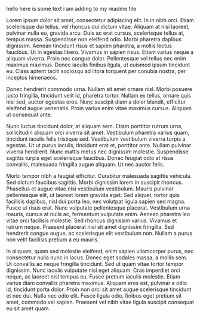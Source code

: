 hello
here is some text
i am adding
to my readme file


Lorem ipsum dolor sit amet, consectetur adipiscing elit. In in nibh orci. Etiam scelerisque dui tellus, vel rhoncus dui dictum vitae. Aliquam at nisi laoreet, pulvinar nulla eu, gravida arcu. Duis ac erat cursus, scelerisque tellus at, tempus massa. Suspendisse non eleifend odio. Morbi pharetra dapibus dignissim. Aenean tincidunt risus et sapien pharetra, a mollis lectus faucibus. Ut in egestas libero. Vivamus in sapien risus. Etiam varius neque a aliquam viverra. Proin nec congue dolor. Pellentesque vel tellus nec enim maximus maximus. Donec iaculis finibus ligula, ut euismod ipsum tincidunt eu. Class aptent taciti sociosqu ad litora torquent per conubia nostra, per inceptos himenaeos.

Donec hendrerit commodo urna. Nullam sit amet ornare nisl. Morbi posuere justo fringilla, tincidunt velit id, pharetra tortor. Nullam ex tellus, ornare quis nisi sed, auctor egestas eros. Nunc suscipit diam a dolor blandit, efficitur eleifend augue venenatis. Proin varius enim vitae maximus cursus. Aliquam ut consequat ante.

Nunc luctus tincidunt dolor, at aliquam sem. Etiam porttitor rutrum urna, sollicitudin aliquam orci viverra sit amet. Vestibulum pharetra varius quam, tincidunt iaculis felis tristique sed. Vestibulum vestibulum viverra turpis a egestas. Ut ut purus iaculis, tincidunt erat et, porttitor ante. Nullam pulvinar viverra hendrerit. Nunc mattis metus nec dignissim molestie. Suspendisse sagittis turpis eget scelerisque faucibus. Donec feugiat odio at risus convallis, malesuada fringilla augue aliquam. Ut nec auctor felis.

Morbi tempor nibh a feugiat efficitur. Curabitur malesuada sagittis vehicula. Sed dictum faucibus sagittis. Morbi dignissim lorem in suscipit rhoncus. Phasellus et augue vitae nisi vestibulum vestibulum. Mauris pulvinar pellentesque elit, ut laoreet lorem gravida eget. Sed aliquet, tortor quis facilisis dapibus, nisl dui porta leo, nec volutpat ligula sapien sed magna. Fusce ut risus erat. Nunc vulputate pellentesque placerat. Vestibulum urna mauris, cursus at nulla ac, fermentum vulputate enim. Aenean pharetra leo vitae orci facilisis molestie. Sed rhoncus dignissim varius. Vivamus et rutrum neque. Praesent placerat nisi sit amet dignissim fringilla. Sed hendrerit congue augue, ac scelerisque elit vestibulum non. Nullam a purus non velit facilisis pretium a eu mauris.

In aliquam, quam sed molestie eleifend, enim sapien ullamcorper purus, nec consectetur nulla nunc in lacus. Donec eget sodales massa, a mollis sem. Ut convallis ac neque fringilla tincidunt. Sed ut quam vitae tortor tempor dignissim. Nunc iaculis vulputate nisi eget aliquam. Cras imperdiet orci neque, ac laoreet nisl tempus eu. Fusce pretium iaculis molestie. Etiam varius diam convallis pharetra maximus. Aliquam eros est, pulvinar a odio id, tincidunt porta dolor. Proin non orci sit amet augue scelerisque tincidunt et nec dui. Nulla nec odio elit. Fusce ligula odio, finibus eget pretium sit amet, commodo vel sapien. Praesent vel nibh vitae ligula suscipit consequat eu sit amet quam.
